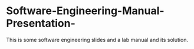 # Software-Engineering-Manual-Presentation-
This is some software engineering slides and a lab manual and its solution.
